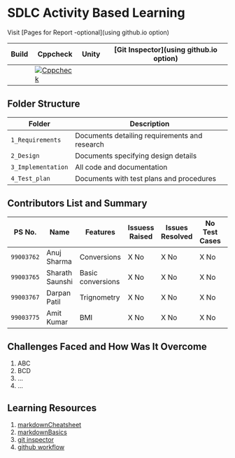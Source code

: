 # SDLC Activity Based Learning

Visit [Pages for Report -optional](using github.io option)

Build | Cppcheck | Unity | [Git Inspector](using github.io option)
------|----------|-------|--------------
      |[![Cppcheck](https://github.com/99003767/T6_Calculator/actions/workflows/cppcheck.yml/badge.svg)](https://github.com/99003767/T6_Calculator/actions/workflows/cppcheck.yml)|


## Folder Structure
Folder             | Description
-------------------| -----------------------------------------
`1_Requirements`   | Documents detailing requirements and research
`2_Design`         | Documents specifying design details
`3_Implementation` | All code and documentation
`4_Test_plan`      | Documents with test plans and procedures

## Contributors List and Summary

PS No. |  Name   |    Features    | Issuess Raised |Issues Resolved|No Test Cases|Test Case Pass
-------|---------|----------------|----------------|---------------|-------------|--------------
`99003762` | Anuj Sharma  | Conversions    | X No     | X No   |X No   |X No     
`99003765` | Sharath Saunshi  | Basic conversions     | X No     | X No   |X No   |X No 
`99003767` | Darpan Patil  | Trignometry    | X No     | X No   |X No   |X No     
`99003775` | Amit Kumar  | BMI    | X No     | X No   |X No   |X No     


## Challenges Faced and How Was It Overcome

1. ABC
2. BCD
3. ...
4. ...

## Learning Resources
1. [markdownCheatsheet](https://github.com/adam-p/markdown-here/wiki/Markdown-Cheatsheet)
2. [markdownBasics](https://guides.github.com/features/mastering-markdown/)
3. [git inspector](https://github.com/ejwa/gitinspector.git)
4. [github workflow](https://docs.github.com/en/actions/learn-github-action)

